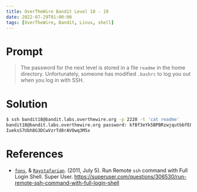 ```yaml
---
title: OverTheWire Bandit Level 18 - 19
date: 2022-07-29T01:00:00
tags: [OverTheWire, Bandit, Linux, shell]
---
```

# Prompt
> The password for the next level is stored in a file `readme` in the home directory. Unfortunately, someone has modified `.bashrc` to log you out when you log in with SSH.

# Solution
```sh
$ ssh bandit18@bandit.labs.overthewire.org -p 2220 -t 'cat readme'
bandit18@bandit.labs.overthewire.org password: kfBf3eYk5BPBRzwjqutbbfE887SVc5Yd
IueksS7Ubh8G3DCwVzrTd8rAVOwq3M5x
```

# References
* [`fons`](https://superuser.com/users/238773/fons), & [`Raystafarian`](https://superuser.com/users/116196/raystafarian). (2011, July 5). Run Remote `ssh` command with Full Login Shell. Super User. https://superuser.com/questions/306530/run-remote-ssh-command-with-full-login-shell